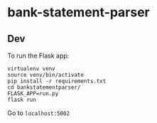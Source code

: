 # bank-statement-parser

Dev
---

To run the Flask app:

    virtualenv venv
    source venv/bin/activate
    pip install -r requirements.txt
    cd bankstatementparser/
    FLASK_APP=run.py
    flask run

Go to  `localhost:5002`

